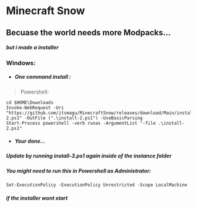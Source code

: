 # **Minecraft Snow**
## Becuase the world needs more Modpacks...
##### but i made a installer

### Windows:
* ##### One command install :
>Powershell:
```
cd $HOME\Downloads
Invoke-WebRequest -Uri "https://github.com/itsmagu/MinecraftSnow/releases/download/Main/install-2.ps1" -OutFile (".\install-2.ps1") -UseBasicParsing
Start-Process powershell -verb runas -ArgumentList "-file .\install-2.ps1"
```

* ##### Your done...

##### Update by running install-3.ps1 again inside of the instance folder
##### You might need to run this in Powershell as Administrator:
```
Set-ExecutionPolicy -ExecutionPolicy Unrestricted -Scope LocalMachine
```
##### if the installer wont start